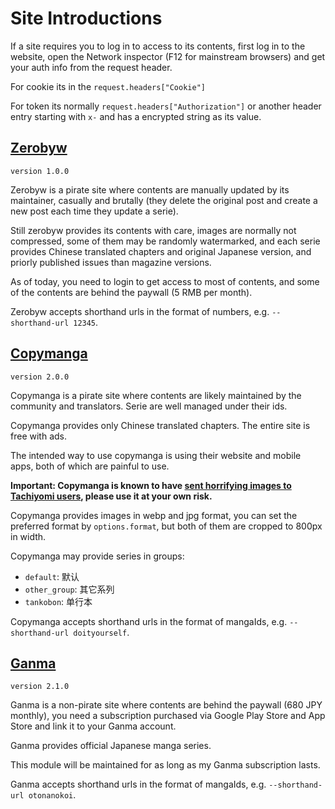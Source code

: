 # Site Introductions

If a site requires you to log in to access to its contents, first log in to the website, open the Network inspector (F12 for mainstream browsers) and get your auth info from the request header.

For cookie its in the `request.headers["Cookie"]`

For token its normally `request.headers["Authorization"]` or another header entry starting with `x-` and has a encrypted string as its value.

## [Zerobyw](https://zerobyw.github.io/)

`version 1.0.0`

Zerobyw is a pirate site where contents are manually updated by its maintainer, casually and brutally (they delete the original post and create a new post each time they update a serie).

Still zerobyw provides its contents with care, images are normally not compressed, some of them may be randomly watermarked, and each serie provides Chinese translated chapters and original Japanese version, and priorly published issues than magazine versions.

As of today, you need to login to get access to most of contents, and some of the contents are behind the paywall (5 RMB per month).

Zerobyw accepts shorthand urls in the format of numbers, e.g. `--shorthand-url 12345`.

## [Copymanga](https://www.copymanga.site/)

`version 2.0.0`

Copymanga is a pirate site where contents are likely maintained by the community and translators. Serie are well managed under their ids.

Copymanga provides only Chinese translated chapters. The entire site is free with ads.

The intended way to use copymanga is using their website and mobile apps, both of which are painful to use.

**Important: Copymanga is known to have [sent horrifying images to Tachiyomi users](https://github.com/tachiyomiorg/tachiyomi-extensions/issues/12377), please use it at your own risk.**

Copymanga provides images in webp and jpg format, you can set the preferred format by `options.format`, but both of them are cropped to 800px in width.

Copymanga may provide series in groups:

- `default`: 默认
- `other_group`: 其它系列
- `tankobon`: 单行本

Copymanga accepts shorthand urls in the format of mangaIds, e.g. `--shorthand-url doityourself`.

## [Ganma](https://ganma.jp/)

`version 2.1.0`

Ganma is a non-pirate site where contents are behind the paywall (680 JPY monthly), you need a subscription purchased via Google Play Store and App Store and link it to your Ganma account.

Ganma provides official Japanese manga series.

This module will be maintained for as long as my Ganma subscription lasts.

Ganma accepts shorthand urls in the format of mangaIds, e.g. `--shorthand-url otonanokoi`.
